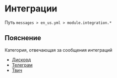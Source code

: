 # Интеграции
Путь `messages > en_us.yml > module.integration.*`

## Пояснение
Категория, отвечающая за сообщения интеграций
- [Дискорд](/ru/messages/en_us/module/integration/discord/)
- [Телеграм](/ru/messages/en_us/module/integration/telegram/)
- [Твич](/ru/messages/en_us/module/integration/twitch/)